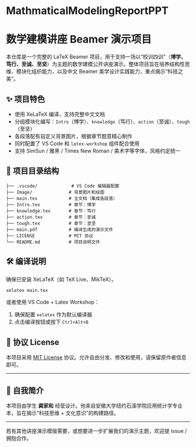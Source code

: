 # MathmaticalModelingReportPPT
# 数学建模讲座 Beamer 演示项目

本仓库是一个完整的 LaTeX Beamer 项目，用于支持一场以“校训四训”（**博学、笃行、至诚、至坚**）为主题的数学建模公开讲座演示。整体项目旨在培养结构性思维、模块化组织能力，以及中文 Beamer 美学设计实践能力，重点揭示“科技之美”。

## ✨ 项目特色

* 使用 XeLaTeX 编译，支持完整中文文档
* 分组模块化编写：`Intro`（博学）、`knowledge`（笃行）、`action`（至诚）、`tough`（至坚）
* 各段落配有自定义背景图片，根据章节题意精心制作
* 同时配置了 VS Code 和 `latex-workshop` 组件配合使用
* 支持 SimSun / 雅黑 / Times New Roman / 美术字等字体，风格约定统一

## 📁 项目目录结构

```
├── .vscode/             # VS Code 编辑器配置
├── Image/              # 背景图片和绘图
├── main.tex            # 主文档（集成各段落）
├── Intro.tex           # 章节：博学
├── knowledge.tex       # 章节：笃行
├── action.tex          # 章节：至诚
├── tough.tex           # 章节：至坚
├── main.pdf            # 编译生成的演示文件
├── LICENSE             # MIT 协议
└── README.md           # 项目说明文件
```

## 🛠️ 编译说明

确保已安装 XeLaTeX（如 TeX Live、MikTeX）。

```bash
xelatex main.tex
```

或者使用 VS Code + Latex Workshop：

1. 确保配置 `xelatex` 作为默认编译器
2. 点击编译按钮或按下 `Ctrl+Alt+B`

## 📜 协议 License

本项目采用 [MIT License](./LICENSE) 协议。允许自由分发、修改和使用，请保留原作者信息即可。

---

## 🙋 自我简介

本项目由学生 **龚家和** 经营设计。他来自安徽大学纽约石溪学院应用统计学专业本，旨在揭示“科技思维 + 文化意识”的构建路径。

---

若有其他讲座演示模版需要，或想要进一步扩展我们的演示主题，欢迎提 issue / 拥抱合作。
